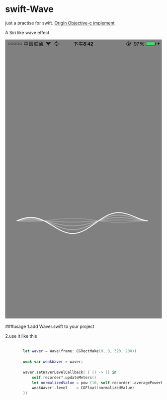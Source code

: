 swift-Wave
==========

just a practise for swift.
[Origin Objective-c implement](https://github.com/kevinzhow/Waver) 


A Siri like wave effect

[![](siri-wave.png)](siri-wave.mov)

###usage
1.add Waver.swift to your project

2.use it like this

```swift

        let waver = Wave(frame: CGRectMake(0, 0, 320, 200))
        
        weak var weakWaver = waver;
        
        waver.setWaverLevelCallback( { () -> () in
            self.recorder?.updateMeters()
            let normalizedValue = pow (10, self.recorder!.averagePowerForChannel(0) / 40);
            weakWaver!.level    = CGFloat(normalizedValue)
        })
        
 ```
      
